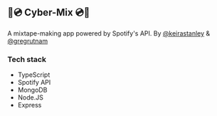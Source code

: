 ## 💫💿 Cyber-Mix 💿💫
A mixtape-making app powered by Spotify's API. 
By [@keirastanley](https://github.com/keirastanley) & [@gregrutnam](https://github.com/gregrutnam)

### Tech stack

- TypeScript
- Spotify API
- MongoDB
- Node.JS
- Express

